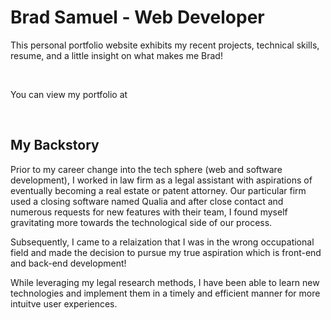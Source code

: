 # Brad Samuel - Web Developer

This personal portfolio website exhibits my recent projects, technical skills, resume, and a little insight on what makes me Brad!

&nbsp;

You can view my portfolio at


&nbsp;

## My Backstory 

Prior to my career change into the tech sphere (web and software development), I worked in law firm as a legal assistant with aspirations of eventually becoming a real estate or patent attorney. Our particular firm used a closing software named Qualia and after close contact and numerous requests for new features with their team, I found myself gravitating more towards the technological side of our process.

Subsequently, I came to a relaization that I was in the wrong occupational field and made the decision to pursue my true aspiration which is front-end and back-end development!

While leveraging my legal research methods, I have been able to learn new technologies and implement them in a timely and efficient manner for more intuitve user experiences.